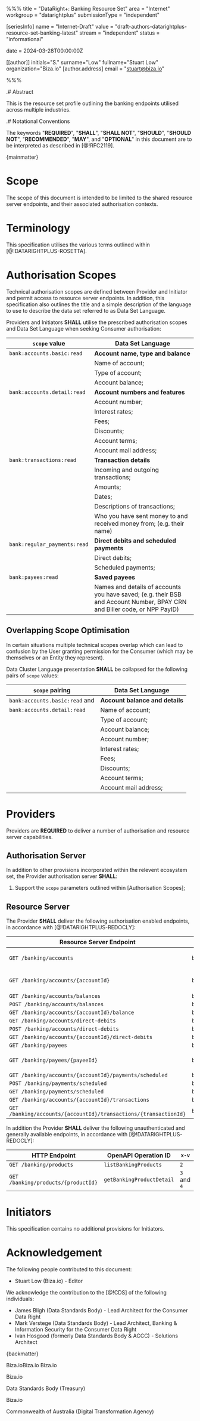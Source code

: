 %%%
title = "DataRight+: Banking Resource Set"
area = "Internet"
workgroup = "datarightplus"
submissionType = "independent"

[seriesInfo]
name = "Internet-Draft"
value = "draft-authors-datarightplus-resource-set-banking-latest"
stream = "independent"
status = "informational"

date = 2024-03-28T00:00:00Z

[[author]]
initials="S."
surname="Low"
fullname="Stuart Low"
organization="Biza.io"
[author.address]
email = "stuart@biza.io"

%%%

.# Abstract

This is the resource set profile outlining the banking endpoints utilised across multiple industries.

.# Notational Conventions

The keywords "**REQUIRED**", "**SHALL**", "**SHALL NOT**", "**SHOULD**", "**SHOULD NOT**", "**RECOMMENDED**",  "**MAY**", and "**OPTIONAL**" in this document are to be interpreted as described in [@!RFC2119].

{mainmatter}

# Scope

The scope of this document is intended to be limited to the shared resource server endpoints, and their associated authorisation contexts.

# Terminology

This specification utilises the various terms outlined within [@!DATARIGHTPLUS-ROSETTA].

# Authorisation Scopes

Technical authorisation scopes are defined between Provider and Initiator and permit access to resource server endpoints. In addition, this specification also outlines the title and a simple description of the language to use to describe the data set referred to as Data Set Language.

Providers and Initiators **SHALL** utilise the prescribed authorisation scopes and Data Set Language when seeking Consumer authorisation:

| `scope` value                | Data Set Language                                                                                                         |
|------------------------------|---------------------------------------------------------------------------------------------------------------------------|
| `bank:accounts.basic:read`   | **Account name, type and balance**                                                                                        |
|                              | Name of account;                                                                                                          |
|                              | Type of account;                                                                                                          |
|                              | Account balance;                                                                                                          |
| `bank:accounts.detail:read`  | **Account numbers and features**                                                                                          |
|                              | Account number;                                                                                                           |
|                              | Interest rates;                                                                                                           |
|                              | Fees;                                                                                                                     |
|                              | Discounts;                                                                                                                |
|                              | Account terms;                                                                                                            |
|                              | Account mail address;                                                                                                     |
| `bank:transactions:read`     | **Transaction details**                                                                                                   |
|                              | Incoming and outgoing transactions;                                                                                       |
|                              | Amounts;                                                                                                                  |
|                              | Dates;                                                                                                                    |
|                              | Descriptions of transactions;                                                                                             |
|                              | Who you have sent money to and received money from; (e.g. their name)                                                     |
| `bank:regular_payments:read` | **Direct debits and scheduled payments**                                                                                  |
|                              | Direct debits;                                                                                                            |
|                              | Scheduled payments;                                                                                                       |
| `bank:payees:read`           | **Saved payees**                                                                                                          |
|                              | Names and details of accounts you have saved; (e.g. their BSB and Account Number, BPAY CRN and Biller code, or NPP PayID) |

## Overlapping Scope Optimisation

In certain situations multiple technical scopes overlap which can lead to confusion by the User granting permission for the Consumer (which may be themselves or an Entity they represent).

Data Cluster Language presentation **SHALL** be collapsed for the following pairs of `scope` values:

| `scope` pairing                | Data Set Language               |
|--------------------------------|---------------------------------|
| `bank:accounts.basic:read` and | **Account balance and details** |
| `bank:accounts.detail:read`    | Name of account;                |
|                                | Type of account;                |
|                                | Account balance;                |
|                                | Account number;                 |
|                                | Interest rates;                 |
|                                | Fees;                           |
|                                | Discounts;                      |
|                                | Account terms;                  |
|                                | Account mail address;           |

# Providers

Providers are **REQUIRED** to deliver a number of authorisation and resource server capabilities.

## Authorisation Server

In addition to other provisions incorporated within the relevent ecosystem set, the Provider authorisation server **SHALL**:

1. Support the `scope` parameters outlined within [Authorisation Scopes];

## Resource Server

The Provider **SHALL** deliver the following authorisation enabled endpoints, in accordance with [@!DATARIGHTPLUS-REDOCLY]:

| Resource Server Endpoint                                         | Authorisation Scope          | OpenAPI Operation ID                    | `x-v`            |
|------------------------------------------------------------------|------------------------------|-----------------------------------------|------------------|
| `GET /banking/accounts`                                          | `bank:accounts.basic:read`   | `listBankingAccounts`                   | `1` and `2`      |
| `GET /banking/accounts/{accountId}`                              | `bank:accounts.detail:read`  | `getBankingAccountDetail`               | `1`, `2` and `3` |
| `GET /banking/accounts/balances`                                 | `bank:accounts.basic:read`   | `listBankingBalancesBulk`               | `1`              |
| `POST /banking/accounts/balances`                                | `bank:accounts.basic:read`   | `listBalancesSpecificBankingAccounts`   | `1`              |
| `GET /banking/accounts/{accountId}/balance`                      | `bank:accounts.basic:read`   | `getBankingBalance`                     | `1`              |
| `GET /banking/accounts/direct-debits`                            | `bank:regular_payments:read` | `listDirectDebitsBulk`                  | `1`              |
| `POST /banking/accounts/direct-debits`                           | `bank:regular_payments:read` | `listDirectDebitsSpecificAccounts`      | `1`              |
| `GET /banking/accounts/{accountId}/direct-debits`                | `bank:regular_payments:read` | `listDirectDebits`                      | `1`              |
| `GET /banking/payees`                                            | `bank:payees:read`           | `listPayees`                            | `2`              |
| `GET /banking/payees/{payeeId}`                                  | `bank:payees:read`           | `getPayeeDetail`                        | `1` and `2`      |
| `GET /banking/accounts/{accountId}/payments/scheduled`           | `bank:regular_payments:read` | `listScheduledPayments`                 | `1`              |
| `POST /banking/payments/scheduled`                               | `bank:regular_payments:read` | `listScheduledPaymentsSpecificAccounts` | `1`              |
| `GET /banking/payments/scheduled`                                | `bank:regular_payments:read` | `listScheduledPaymentsBulk`             | `1`              |
| `GET /banking/accounts/{accountId}/transactions`                 | `bank:transactions:read`     | `getTransactions`                       | `1`              |
| `GET /banking/accounts/{accountId}/transactions/{transactionId}` | `bank:transactions:read`     | `getTransactionDetail`                  | `1`              |

In addition the Provider **SHALL** deliver the following unauthenticated and generally available endpoints, in accordance with [@!DATARIGHTPLUS-REDOCLY]:

| HTTP Endpoint                       | OpenAPI Operation ID      | `x-v`       |
|-------------------------------------|---------------------------|-------------|
| `GET /banking/products`             | `listBankingProducts`     | `2`         |
| `GET /banking/products/{productId}` | `getBankingProductDetail` | `3` and `4` |

# Initiators

This specification contains no additional provisions for Initiators.

# Acknowledgement

The following people contributed to this document:

- Stuart Low (Biza.io) - Editor

We acknowledge the contribution to the [@!CDS] of the following individuals:
- James Bligh (Data Standards Body) - Lead Architect for the Consumer Data Right
- Mark Verstege (Data Standards Body) - Lead Architect, Banking & Information Security for the Consumer Data Right
- Ivan Hosgood (formerly Data Standards Body & ACCC) - Solutions Architect

{backmatter}

<reference anchor="DATARIGHTPLUS-REDOCLY" target="https://datarightplus.github.io/datarightplus-redocly/"> <front><title>DataRight+: Redocly</title><author initials="S." surname="Low" fullname="Stuart Low"><organization>Biza.io</organization></author><author initials="B." surname="Kolera" fullname="Ben Kolera"><organization>Biza.io</organization></author>
<author initials="W." surname="Cai" fullname="Wei Cai"><organization>Biza.io</organization></author></front> </reference>

<reference anchor="DATARIGHTPLUS-ROSETTA" target="https://datarightplus.github.io/datarightplus-specs/main/datarightplus-rosetta.html"> <front><title>DataRight+ Rosetta Stone</title><author initials="S." surname="Low" fullname="Stuart Low"><organization>Biza.io</organization></author></front> </reference>

<reference anchor="CDS" target="https://consumerdatastandardsaustralia.github.io/standards"><front><title>Consumer Data Standards (CDS)</title><author><organization>Data Standards Body (Treasury)</organization></author></front> </reference>

<reference anchor="DATARIGHTPLUS-INFOSEC-SHARING-V1" target="https://datarightplus.github.io/datarightplus-specs/main/datarightplus-infosec-sharing-v1.html"> <front><title>CDR: Sharing Arrangement V1</title><author initials="S." surname="Low" fullname="Stuart Low"><organization>Biza.io</organization></author></front> </reference>

<reference anchor="OIDC-Core" target="http://openid.net/specs/openid-connect-core-1_0.html"> <front> <title>OpenID Connect Core 1.0 incorporating errata set 1</title> <author initials="N." surname="Sakimura" fullname="Nat Sakimura"></author></front></reference>

<reference anchor="TDIF" target="https://www.digitalidentity.gov.au"><front><title>Trusted Digital Identity Framework (
TDIF)</title><author><organization>Commonwealth of
Australia (Digital Transformation Agency)</organization></author></front> </reference>






